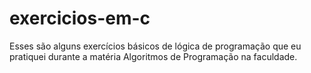 # exercicios-em-c
Esses são alguns exercícios básicos de lógica de programação que eu pratiquei durante a matéria Algoritmos de Programação na faculdade.
